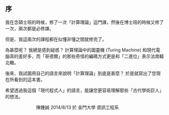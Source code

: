 ## 序

我在念碩士班的時候，修了一次「計算理論」這門課，然後在博士班的時候又修了一次，兩次都是必修課。

但是、我這兩次的課程都在似懂非懂之間就修完了。

為甚麼呢？ 我總是感到疑惑？ 計算理論中的圖靈機 (Turing Machine) 和現代電腦真的差好多，而「哥德爾」的那些奇怪的編碼方式更是和「二進位」表示法南轅北轍。

後來、我試圖用自己的語言來說明「計算理論」到底是甚麼？ 於是就寫出了您現在所看到的這本書。

希望透過我這個「現代程式人」的語言，能讓您更容易理解那些「古代學術巨人」的想法。

　　　　　　　陳鍾誠 2014/8/13 於  金門大學 資訊工程系

